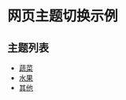 
# 网页主题切换示例

## 主题列表

- [蔬菜](#蔬菜)
- [水果](#水果)
- [其他](#其他)

<div id="content">
  </div>

<script> 
 function loadTheme(themeId, targetDivId) {
  let contentDiv = document.getElementById(targetDivId);
  let themeContent = '';

  switch (themeId) {
    case '蔬菜':
      // ... (蔬菜主题内容)
      break;
    case '水果':
      // ... (水果主题内容)
      break;
    case '其他':
      // ... (其他主题内容)
      break;
    default:
      themeContent = '<p>请选择一个主题。</p>';
  }

  contentDiv.innerHTML = themeContent;
}

    contentDiv.innerHTML = themeContent;
  }

  function loadSubTheme(subThemeId) {
    let subContentDiv = document.getElementById('subContent');
    let subThemeContent = '';

    switch (subThemeId) {
      case '蔬菜-子主题一':
        subThemeContent = '<p>蔬菜的叶菜类内容。</p>';
        break;
      case '蔬菜-子主题二':
        subThemeContent = '<p>蔬菜的根茎类内容。</p>';
        break;
      case '水果-子主题一':
        subThemeContent = '<p>水果的柑橘类内容。</p>';
        break;
      case '水果-子主题二':
        subThemeContent = '<p>水果的浆果类内容。</p>';
        break;
      case '其他-子主题一':
        subThemeContent = '<p>其他的坚果类内容。</p>';
        break;
      case '其他-子主题二':
        subThemeContent = '<p>其他的菌菇类内容。</p>';
        break;
      default:
        subThemeContent = '<p>请选择一个子主题。</p>';
    }

    subContentDiv.innerHTML = subThemeContent;
  }

  // 初始加载第一个主题
  loadTheme('水果');
  loadTheme('蔬菜');
  loadTheme('其他');
</script>

